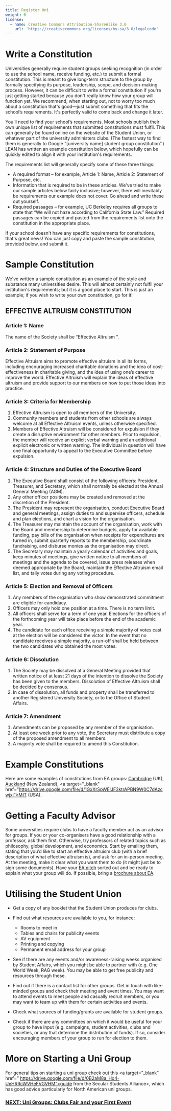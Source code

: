 ```yaml
---
title: Register Uni
weight: 6
license:
  - name: Creative Commons Attribution-ShareAlike 3.0
    url: 'https://creativecommons.org/licenses/by-sa/3.0/legalcode'
---
```

# Write a Constitution
Universities generally require student groups seeking recognition (in order to use the school name, receive funding, etc.) to submit a formal constitution. This is meant to give long-term structure to the group by formally specifying its purpose, leadership, scope, and decision-making process. However, it can be difficult to write a formal constitution if you're just getting started because you don't really know how your group will function yet. We recommend, when starting out, not to worry too much about a constitution that's good—just submit something that fits the school’s requirements. It's perfectly valid to come back and change it later.

You’ll need to find your school’s requirements. Most schools publish their own unique list of requirements that submitted constitutions must fulfil. This can generally be found online on the website of the Student Union, or whatever part of the university administers clubs. (The fastest way to find them is generally to Google “[university name] student group constitution”.) LEAN has written an example constitution below, which hopefully can be quickly edited to align it with your institution's requirements.

The requirements list will generally specify some of these three things:

* A required format – for example, Article 1: Name, Article 2: Statement of Purpose, etc.
* Information that is required to be in these articles. We've tried to make our sample articles below fairly inclusive; however, there will inevitably be requirements our example does not cover. Go ahead and write these out yourself.
* Required passages – for example, UC Berkeley requires all groups to state that “We will not haze according to California State Law.” Required passages can be copied and pasted from the requirements list onto the constitution in the appropriate place.

If your school doesn't have any specific requirements for constitutions, that's great news! You can just copy and paste the sample constitution, provided below, and submit it.
# Sample Constitution
We've written a sample constitution as an example of the style and substance many universities desire. This will almost certainly not fulfil your institution's requirements; but it is a good place to start. This is just an example; if you wish to write your own constitution, go for it!

## EFFECTIVE ALTRUISM <Name of Uni> CONSTITUTION
### Article 1: Name 
The name of the Society shall be “Effective Altruism <Name of Uni>”. 

### Article 2: Statement of Purpose 
Effective Altruism <Name of Uni> aims to promote effective altruism in all its forms, including encouraging increased charitable donations and the idea of cost-effectiveness in charitable giving, and the idea of using one’s career to improve the world. Effective Altruism <Name of Uni> will explain the ideas of effective altruism and provide support to our members on how to put those ideas into practice.

### Article 3: Criteria for Membership
1.	Effective Altruism <Name of Uni> is open to all members of the University. 
2.	Community members and students from other schools are always welcome at all Effective Altruism <Name of Uni> events, unless otherwise specified.
3.	Members of Effective Altruism <Name of Uni> will be considered for expulsion if they create a disruptive environment for other members. Prior to expulsion, the member will receive an explicit verbal warning and an additional explicit electronic or written warning. The individual in question will have one final opportunity to appeal to the Executive Committee before expulsion.

### Article 4: Structure and Duties of the Executive Board
1.	The Executive Board shall consist of the following officers: President, Treasurer, and Secretary, which shall normally be elected at the Annual General Meeting (AGM).
2.	Any other officer positions may be created and removed at the discretion of the President.
3.	The President may represent the organisation, conduct Executive Board and general meetings, assign duties to and supervise officers, schedule and plan elections, and chart a vision for the organisation.
4.	The Treasurer may maintain the account of the organisation, work with the Board and membership to determine budgets, apply for available funding, pay bills of the organisation when receipts for expenditures are turned in, submit quarterly reports to the membership, coordinate fundraising, and disburse monies as the organisation may direct.
5.	The Secretary may maintain a yearly calendar of activities and goals, keep minutes of meetings, give written notice to all members of meetings and the agenda to be covered, issue press releases when deemed appropriate by the Board, maintain the Effective Altruism <Name of Uni> email list, and tally votes during any voting procedure.

### Article 5: Election and Removal of Officers
1.	Any members of the organisation who show demonstrated commitment are eligible for candidacy.
2.	Officers may only hold one position at a time. There is no term limit.
3.	All officers shall serve for a term of one year. Elections for the officers of the forthcoming year will take place before the end of the academic year.
4.	The candidate for each office receiving a simple majority of votes cast at the election will be considered the victor. In the event that no candidate receives a simple majority, a run-off shall be held between the two candidates who obtained the most votes.

### Article 6: Dissolution
1.	The Society may be dissolved at a General Meeting provided that written notice of at least 21 days of the intention to dissolve the Society has been given to the members. Dissolution of Effective Altruism <Name of Uni> shall be decided by consensus.
2.	In case of dissolution, all funds and property shall be transferred to another Registered University Society, or to the Office of Student Affairs. 

### Article 7: Amendment
1.	Amendments can be proposed by any member of the organisation.
2.	At least one week prior to any vote, the Secretary must distribute a copy of the proposed amendment to all members.
3.	A majority vote shall be required to amend this Constitution.

# Example Constitutions

Here are some examples of constitutions from EA groups: <a target="_blank" href=”https://docs.google.com/document/d/1NesOGsQ5YKElnud4mP2CFnydYkGwDMY4BL_ofTBInOo/edit”>Cambridge</a> (UK), <a target="_blank" href=”https://docs.google.com/document/d/1rUJ9zW-EDLlH5qwBpiELpIP1dymufVKKb4eNIvVQ7yQ/edit”>Auckland</a> (New Zealand), <a target="_blank" href="https://drive.google.com/file/d/1GxXrSpWElJF3ktrAPBN9W0C7dAzcwjxl”>MIT</a> (USA).

# Getting a Faculty Advisor
Some universities require clubs to have a faculty member act as an advisor for groups. If you or your co-organisers have a good relationship with a professor, ask them first. Otherwise, try professors of related topics such as philosophy, global development, and economics. Start by emailing them, stating that you’d like to start an effective altruism club (with a brief description of what effective altruism is), and ask for an in-person meeting. At the meeting, make it clear what you want them to do (it might just be to sign some documents). Have your <a target=”_blank” href=”/learn/articles/what-to-say”>EA pitch</a> sorted out and be ready to explain what your group will do. If possible, bring a <a target=”_blank” href=”/graphics/editable-graphics/#brochure”>brochure about EA</a>.
# Utilising the Student Union
* Get a copy of any booklet that the Student Union produces for clubs.
* Find out what resources are available to you, for instance:

    * Rooms to meet in
    * Tables and chairs for publicity events
    * AV equipment
    * Printing and copying
    * Permanent email address for your group
* See if there are any events and/or awareness-raising weeks organised by Student Affairs, which you might be able to partner with (e.g. One World Week, RAG week). You may be able to get free publicity and resources through these.
* Find out if there is a contact list for other groups. Get in touch with like-minded groups and check their meeting and event times. You may want to attend events to meet people and casually recruit members, or you may want to team up with them for certain activities and events.
* Check what sources of funding/grants are available for student groups.
* Check if there are any committees on which it would be useful for your group to have input (e.g. campaigns, student activities, clubs and societies, or any that determine the distribution of funds). If so, consider encouraging members of your group to run for election to them.

# More on Starting a Uni Group
For general tips on starting a uni group check out this <a target=”_blank” href=” https://drive.google.com/file/d/0B2aM8a_Ho4-UeHRRcWVHeFVGVHM”>guide from the Secular Students Alliance>, which has good advice particularly for North American uni groups. 

### [NEXT: Uni Groups: Clubs Fair and your First Event](/start/first-event-uni)
